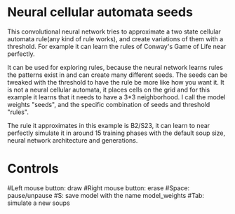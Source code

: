 # Neural cellular automata seeds

This convolutional neural network tries to approximate a two state cellular automata rule(any kind of rule works), and create variations of them with a threshold. For example it can learn the rules of Conway's Game of Life near perfectly.

It can be used for exploring rules, because the neural network learns rules the patterns exist in and can create many different seeds. The seeds can be tweaked with the threshold to have the rule be more like how you want it.
It is not a neural cellular automata, it places cells on the grid and for this example it learns that it needs to have a 3*3 neighborhood.
I call the model weights "seeds", and the specific combination of seeds and threshold "rules".

The rule it approximates in this example is B2/S23, it can learn to near perfectly simulate it in around 15 training phases with the default soup size, neural network architecture and generations.

# Controls
#Left mouse button: draw
#Right mouse button: erase
#Space: pause/unpause
#S: save model with the name model_weights
#Tab: simulate a new soups
